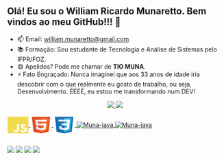 ## Olá! Eu sou o William Ricardo Munaretto. Bem vindos ao meu GitHub!!! 👋

- 📫 Email: william.munaretto@gmail.com
- :books: Formação:  Sou estudante de Tecnologia e Análise de Sistemas pelo IFPR/FOZ.
- 😄 Apelidos? Pode me chamar de **TIO MUNA**.
- ⚡ Fato Engraçado: Nunca imaginei que aos 33 anos de idade iria descobrir com o que realmente eu gosto de trabalho, ou seja, Desenvolvimento. ÉÉÉÉ, eu estou me transformando num DEV! 


<div align="center">
  <a href="https://github.com/William-Munaretto">
  <img height="180em" src="https://github-readme-stats.vercel.app/api?username=William-Munaretto&show_icons=true&theme=dark&include_all_commits=true&count_private=true"/>
  <img height="180em" src="https://github-readme-stats.vercel.app/api/top-langs/?username=William-Munaretto&layout=compact&langs_count=7&theme=dark"/>
</div>
<div style="display: inline_block"><br>
  <img align="center" alt="Muna-java" height="40" width="50" src="https://raw.githubusercontent.com/devicons/devicon/master/icons/javascript/javascript-plain.svg">
  <img align="center" alt="Muna-java" height="40" width="50" src="https://raw.githubusercontent.com/devicons/devicon/master/icons/html5/html5-original.svg">
  <img align="center" alt="Muna-java" height="40" width="50" src="https://raw.githubusercontent.com/devicons/devicon/master/icons/css3/css3-original.svg">
  <img align="center" alt="Muna-java" height="40" width="50" src="https://cdn.jsdelivr.net/gh/devicons/devicon/icons/java/java-original-wordmark.svg">
  <img align="center" alt="Muna-java" height="40" width="50" src="https://cdn.jsdelivr.net/gh/devicons/devicon/icons/c/c-original.svg">
</div>

##
 
<div> 
  <a href="https://www.instagram.com/william_munaretto/" target="_blank"><img src="https://img.shields.io/badge/-Instagram-%23E4405F?style=for-the-badge&logo=instagram&logoColor=white" target="_blank"></a> 
  <a href = "mailto:william.munaretto@gmail.com"><img src="https://img.shields.io/badge/-Gmail-%23333?style=for-the-badge&logo=gmail&logoColor=white" target="_blank"></a>
  <a href="https://www.linkedin.com/in/william-ricardo-munaretto" target="_blank"><img src="https://img.shields.io/badge/-LinkedIn-%230077B5?style=for-the-badge&logo=linkedin&logoColor=white" target="_blank"></a> 
  <a href="https://www.facebook.com/williamricardo.munaretto" target="_blank"><img src="https://img.shields.io/badge/Facebook-1877F2?style=for-the-badge&logo=facebook&logoColor=white" target="_blank"></a> 
</div>
  
